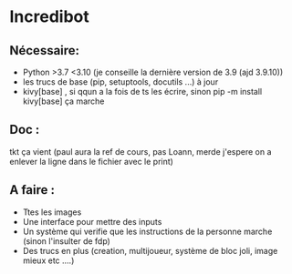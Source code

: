 # Incredibot

## Nécessaire:
* Python >3.7 <3.10 (je conseille la dernière version de 3.9 (ajd 3.9.10))
* les trucs de base (pip, setuptools, docutils ...) à jour
* kivy[base] , si qqun a la fois de ts les écrire, sinon pip -m install kivy[base] ça marche

## Doc :

tkt ça vient (paul aura la ref de cours, pas Loann, merde j'espere on a enlever la ligne dans le fichier avec le print)

## A faire :

* Ttes les images
* Une interface pour mettre des inputs
* Un système qui verifie que les instructions de la personne marche (sinon l'insulter de fdp)
* Des trucs en plus (creation, multijoueur, système de bloc joli, image mieux etc ....)